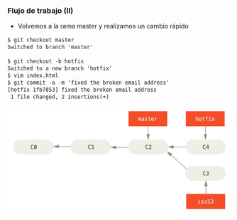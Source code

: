 ### Flujo de trabajo (II)

* Volvemos a la rama master y realizamos un cambio rápido

```shell
$ git checkout master
Switched to branch 'master'

$ git checkout -b hotfix
Switched to a new branch 'hotfix'
$ vim index.html
$ git commit -a -m 'fixed the broken email address'
[hotfix 1fb7853] fixed the broken email address
 1 file changed, 2 insertions(+)
```
![asd](./resources/basic-branching-4.png)<!-- .element height="60%" width="60%" -->
